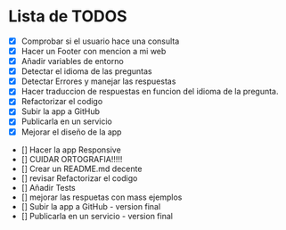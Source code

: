 
# Lista de TODOS

 - [x] Comprobar si el usuario hace una consulta
 - [x] Hacer un Footer con mencion a mi web
 - [x] Añadir variables de entorno
 - [x] Detectar el idioma de las preguntas
 - [x] Detectar Errores y manejar las respuestas
 - [x] Hacer traduccion de respuestas en funcion del idioma de la pregunta.
 - [x] Refactorizar el codigo
 - [x] Subir la app a GitHub
 - [x] Publicarla en un servicio
 - [x] Mejorar el diseño de la app
 - [] Hacer la app Responsive
 - [] CUIDAR ORTOGRAFIA!!!!!
 - [] Crear un README.md decente
 - [] revisar Refactorizar el codigo
 - [] Añadir Tests
 - [] mejorar las respuetas con mass ejemplos
 - [] Subir la app a GitHub - version final
 - [] Publicarla en un servicio - version final